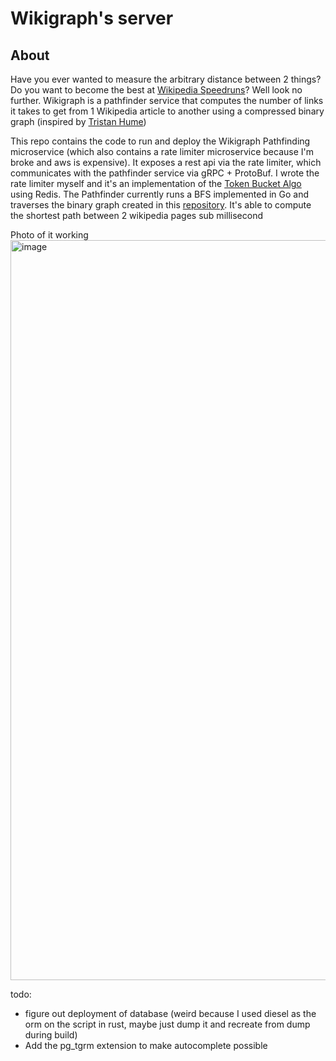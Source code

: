 # Wikigraph's server
## About
Have you ever wanted to measure the arbitrary distance between 2 things? Do you want to become the best at [Wikipedia Speedruns](https://wikispeedruns.com/)? Well look no further.
Wikigraph is a pathfinder service that computes the number of links it takes to get from 1 Wikipedia article to another using a compressed binary graph (inspired by [Tristan Hume](https://github.com/trishume/wikicrush))

This repo contains the code to run and deploy the Wikigraph Pathfinding microservice (which also contains a rate limiter microservice because I'm broke and aws is expensive). 
It exposes a rest api via the rate limiter, which communicates with the pathfinder service via gRPC + ProtoBuf. I wrote the rate limiter myself and it's an implementation of the [Token Bucket Algo](https://en.wikipedia.org/wiki/Token_bucket) using Redis.
The Pathfinder currently runs a BFS implemented in Go and traverses the binary graph created in this [repository](https://github.com/notzree/wikigraph_script). It's able to compute the shortest path between 2 wikipedia pages sub millisecond

Photo of it working
<img width="1184" alt="image" src="https://github.com/notzree/wikigraph_server/assets/118649285/f882e24e-6b74-4e8a-9729-4ba59d17ad70">

todo: 
- figure out deployment of database (weird because I used diesel as the orm on the script in rust, maybe just dump it and recreate from dump during build)
- Add the pg_tgrm extension to make autocomplete possible 

